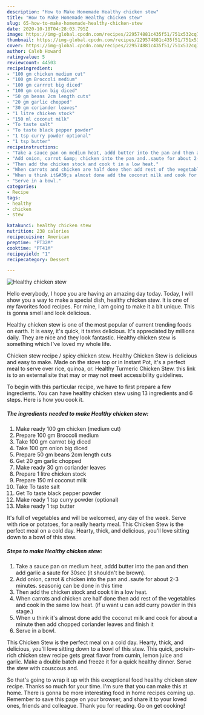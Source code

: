 ```yaml
---
description: "How to Make Homemade Healthy chicken stew"
title: "How to Make Homemade Healthy chicken stew"
slug: 65-how-to-make-homemade-healthy-chicken-stew
date: 2020-10-18T04:28:03.795Z
image: https://img-global.cpcdn.com/recipes/229574881c435f51/751x532cq70/healthy-chicken-stew-recipe-main-photo.jpg
thumbnail: https://img-global.cpcdn.com/recipes/229574881c435f51/751x532cq70/healthy-chicken-stew-recipe-main-photo.jpg
cover: https://img-global.cpcdn.com/recipes/229574881c435f51/751x532cq70/healthy-chicken-stew-recipe-main-photo.jpg
author: Caleb Howard
ratingvalue: 5
reviewcount: 44503
recipeingredient:
- "100 gm chicken medium cut"
- "100 gm Broccoli medium"
- "100 gm carrrot big diced"
- "100 gm onion big diced"
- "50 gm beans 2cm length cuts"
- "20 gm garlic chopped"
- "30 gm coriander leaves"
- "1 litre chicken stock"
- "150 ml coconut milk"
- "To taste salt"
- "To taste black pepper powder"
- "1 tsp curry powder optional"
- "1 tsp butter"
recipeinstructions:
- "Take a sauce pan on medium heat, addd butter into the pan and then add garlic a saute for 30sec (it shouldn&#39;t be brown)."
- "Add onion, carrot &amp; chicken into the pan and..saute for about 2-3 minutes. seasonig can be done in this time"
- "Then add the chicken stock and cook t in a low heat."
- "When carrots and chicken are half done then add rest of the vegetables and cook in the same low heat. (if u want u can add curry powder in this stage.)"
- "When u think it&#39;s almost done add the coconut milk and cook for about a minute then add chopped coriander leaves and finish it"
- "Serve in a bowl."
categories:
- Recipe
tags:
- healthy
- chicken
- stew

katakunci: healthy chicken stew 
nutrition: 238 calories
recipecuisine: American
preptime: "PT32M"
cooktime: "PT41M"
recipeyield: "1"
recipecategory: Dessert

---
```



![Healthy chicken stew](https://img-global.cpcdn.com/recipes/229574881c435f51/751x532cq70/healthy-chicken-stew-recipe-main-photo.jpg)

Hello everybody, I hope you are having an amazing day today. Today, I will show you a way to make a special dish, healthy chicken stew. It is one of my favorites food recipes. For mine, I am going to make it a bit unique. This is gonna smell and look delicious.

Healthy chicken stew is one of the most popular of current trending foods on earth. It is easy, it's quick, it tastes delicious. It's appreciated by millions daily. They are nice and they look fantastic. Healthy chicken stew is something which I've loved my whole life.

Chicken stew recipe / spicy chicken stew. Healthy Chicken Stew is delicious and easy to make. Made on the stove top or in Instant Pot, it&#39;s a perfect meal to serve over rice, quinoa, or. Healthy Turmeric Chicken Stew. this link is to an external site that may or may not meet accessibility guidelines.


To begin with this particular recipe, we have to first prepare a few ingredients. You can have healthy chicken stew using 13 ingredients and 6 steps. Here is how you cook it.

<!--inarticleads1-->

##### The ingredients needed to make Healthy chicken stew:

1. Make ready 100 gm chicken (medium cut)
1. Prepare 100 gm Broccoli medium
1. Take 100 gm carrrot big diced
1. Take 100 gm onion big diced
1. Prepare 50 gm beans 2cm length cuts
1. Get 20 gm garlic chopped
1. Make ready 30 gm coriander leaves
1. Prepare 1 litre chicken stock
1. Prepare 150 ml coconut milk
1. Take To taste salt
1. Get To taste black pepper powder
1. Make ready 1 tsp curry powder (optional)
1. Make ready 1 tsp butter


It&#39;s full of vegetables and will be welcomed, any day of the week. Serve with rice or potatoes, for a really hearty meal. This Chicken Stew is the perfect meal on a cold day. Hearty, thick, and delicious, you&#39;ll love sitting down to a bowl of this stew. 

<!--inarticleads2-->

##### Steps to make Healthy chicken stew:

1. Take a sauce pan on medium heat, addd butter into the pan and then add garlic a saute for 30sec (it shouldn&#39;t be brown).
1. Add onion, carrot &amp; chicken into the pan and..saute for about 2-3 minutes. seasonig can be done in this time
1. Then add the chicken stock and cook t in a low heat.
1. When carrots and chicken are half done then add rest of the vegetables and cook in the same low heat. (if u want u can add curry powder in this stage.)
1. When u think it&#39;s almost done add the coconut milk and cook for about a minute then add chopped coriander leaves and finish it
1. Serve in a bowl.


This Chicken Stew is the perfect meal on a cold day. Hearty, thick, and delicious, you&#39;ll love sitting down to a bowl of this stew. This quick, protein-rich chicken stew recipe gets great flavor from cumin, lemon juice and garlic. Make a double batch and freeze it for a quick healthy dinner. Serve the stew with couscous and. 

So that's going to wrap it up with this exceptional food healthy chicken stew recipe. Thanks so much for your time. I'm sure that you can make this at home. There is gonna be more interesting food in home recipes coming up. Remember to save this page on your browser, and share it to your loved ones, friends and colleague. Thank you for reading. Go on get cooking!
